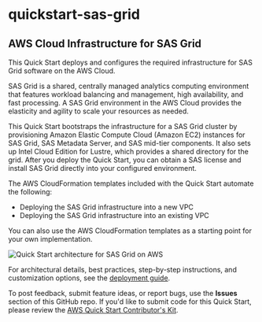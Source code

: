 # quickstart-sas-grid
## AWS Cloud Infrastructure for SAS Grid

This Quick Start deploys and configures the required infrastructure for SAS Grid software on the AWS Cloud.

SAS Grid is a shared, centrally managed analytics computing environment that features workload balancing and management, high availability, and fast processing. A SAS Grid environment in the AWS Cloud provides the elasticity and agility to scale your resources as needed.

This Quick Start bootstraps the infrastructure for a SAS Grid cluster by provisioning Amazon Elastic Compute Cloud (Amazon EC2) instances for SAS Grid, SAS Metadata Server, and SAS mid-tier components. It also sets up Intel Cloud Edition for Lustre, which provides a shared directory for the grid. After you deploy the Quick Start, you can obtain a SAS license and install SAS Grid directly into your configured environment.

The AWS CloudFormation templates included with the Quick Start automate the following:

- Deploying the SAS Grid infrastructure into a new VPC
- Deploying the SAS Grid infrastructure into an existing VPC 

You can also use the AWS CloudFormation templates as a starting point for your own implementation.

![Quick Start architecture for SAS Grid on AWS](https://d0.awsstatic.com/partner-network/QuickStart/datasheets/sas-grid-infrastructure-on-the-aws-cloud.png)

For architectural details, best practices, step-by-step instructions, and customization options, see the [deployment guide](https://fwd.aws/zavnn).

To post feedback, submit feature ideas, or report bugs, use the **Issues** section of this GitHub repo.
If you'd like to submit code for this Quick Start, please review the [AWS Quick Start Contributor's Kit](https://aws-quickstart.github.io/). 
